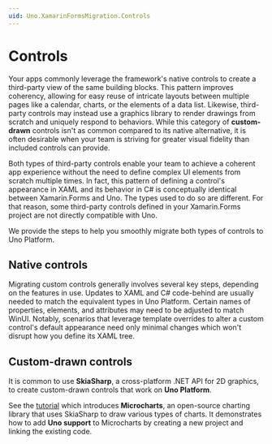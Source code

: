 ```yaml
---
uid: Uno.XamarinFormsMigration.Controls
---
```


# Controls

Your apps commonly leverage the framework's native controls to create a third-party view of the same building blocks. This pattern improves coherency, allowing for easy reuse of intricate layouts between multiple pages like a calendar, charts, or the elements of a data list. Likewise, third-party controls may instead use a graphics library to render drawings from scratch and uniquely respond to behaviors. While this category of **custom-drawn** controls isn't as common compared to its native alternative, it is often desirable when your team is striving for greater visual fidelity than included controls can provide.

Both types of third-party controls enable your team to achieve a coherent app experience without the need to define complex UI elements from scratch multiple times. In fact, this pattern of defining a control's appearance in XAML and its behavior in C# is conceptually identical between Xamarin.Forms and Uno. The types used to do so are different. For that reason, some third-party controls defined in your Xamarin.Forms project are not directly compatible with Uno.

We provide the steps to help you smoothly migrate both types of controls to Uno Platform.

## Native controls

Migrating custom controls generally involves several key steps, depending on the features in use. Updates to XAML and C# code-behind are usually needed to match the equivalent types in Uno Platform. Certain names of properties, elements, and attributes may need to be adjusted to match WinUI. Notably, scenarios that leverage template overrides to alter a custom control's default appearance need only minimal changes which won't disrupt how you define its XAML tree.

## Custom-drawn controls

It is common to use **SkiaSharp**, a cross-platform .NET API for 2D graphics, to create custom-drawn controls that work on **Uno Platform**.

See the [tutorial]() which introduces **Microcharts**, an open-source charting library that uses SkiaSharp to draw various types of charts. It demonstrates how to add **Uno support** to Microcharts by creating a new project and linking the existing code.
